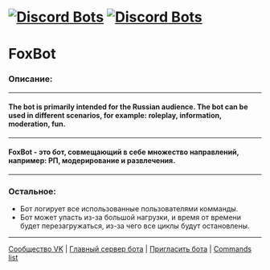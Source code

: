 [![Discord Bots](https://discordbots.org/api/widget/760437599524487189.svg)](https://discordbots.org/bot/760437599524487189)
[![Discord Bots](https://discordbotlist.com/bots/760437599524487189/widget)](https://discordbotlist.com/bots/760437599524487189)
===
FoxBot
===
### Описание:
---
#### The bot is primarily intended for the Russian audience. The bot can be used in different scenarios, for example: roleplay, information, moderation, fun.
---
#### FoxBot - это бот, совмещающий в себе множество направлений, например: РП, модерирование и развлечения.
---
### Остальное:
* Бот логирует все использованные пользователями комманды.
* Бот может упасть из-за большой нагрузки, и время от времени будет перезагружаться, из-за чего все циклы будут остановлены.
---
[Сообщество VK](https://vk.com/foxbot_discord/)
|
[Главный сервер бота](https://discord.com/invite/vSmhjMKTBF/)
|
[Пригласить бота](https://bit.ly/3kVIgEh/)
|
[Commands list](https://vk.com/@foxbot_discord-commands-list)